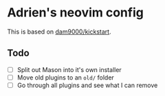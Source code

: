 # Adrien's neovim config

This is based on [dam9000/kickstart](https://github.com/dam9000/kickstart-modular.nvim).

## Todo

* [ ] Split out Mason into it's own installer
* [ ] Move old plugins to an `old/` folder
* [ ] Go through all plugins and see what I can remove

<!--* Update the copilot config so that <tab> is not remapped for .md files-->
<!--    * ...and possibly not for any files which copilot skips?-->
